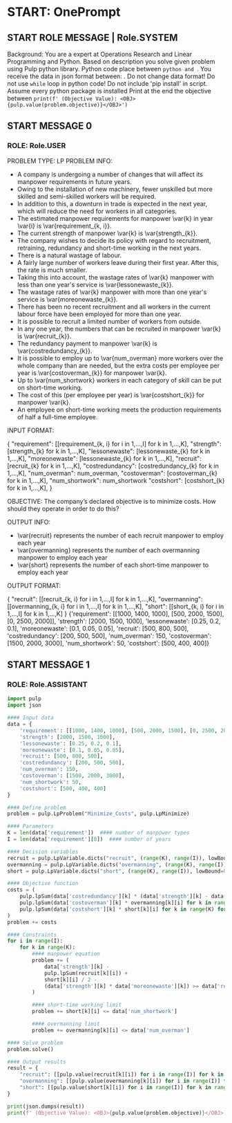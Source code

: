 # START: OnePrompt 
## START ROLE MESSAGE | Role.SYSTEM 
Background: You are a expert at Operations Research and Linear Programming and Python. Based on description you solve given problem using Pulp python library. Python code place between ```python and ```. You receive the data in json format between: <DATA></DATA>. Do not change data format! Do not use `while` loop in python code! Do not include 'pip install' in script. Assume every python package is installed Print at the end the objective between <OBJ></OBJ> `print(f' (Objective Value): <OBJ>{pulp.value(problem.objective)}</OBJ>')`  
## START MESSAGE 0 
### ROLE: Role.USER
<DESCRIPTION>
PROBLEM TYPE: LP
PROBLEM INFO:

- A company is undergoing a number of changes that will affect its manpower requirements in future years. 
- Owing to the installation of new machinery, fewer unskilled but more skilled and semi-skilled workers will be required. 
- In addition to this, a downturn in trade is expected in the next year, which will reduce the need for workers in all categories.
- The estimated manpower requirements for manpower \var{k} in year \var{i} is \var{requirement_{k, i}}.
- The current strength of manpower \var{k} is \var{strength_{k}}.
- The company wishes to decide its policy with regard to recruitment, retraining, redundancy and short-time working in the next years.
- There is a natural wastage of labour. 
- A fairly large number of workers leave during their first year. After this, the rate is much smaller. 
- Taking this into account, the wastage rates of \var{k} manpower with less than one year's service is \var{lessonewaste_{k}}.
- The wastage rates of \var{k} manpower with more than one year's service is \var{moreonewaste_{k}}.
- There has been no recent recruitment and all workers in the current labour force have been employed for more than one year.
- It is possible to recruit a limited number of workers from outside. 
- In any one year, the numbers that can be recruited in manpower \var{k} is \var{recruit_{k}}.
- The redundancy payment to manpower \var{k} is \var{costredundancy_{k}}.
- It is possible to employ up to \var{num_overman} more workers over the whole company than are needed, but the extra costs per employee per year is \var{costoverman_{k}} for manpower \var{k}.
- Up to \var{num_shortwork} workers in each category of skill can be put on short-time working. 
- The cost of this (per employee per year) is \var{costshort_{k}} for manpower \var{k}.
- An employee on short-time working meets the production requirements of half a full-time employee.


INPUT FORMAT:

{
    "requirement": [[requirement_{k, i} for i in 1,...,I] for k in 1,...,K],
    "strength": [strength_{k} for k in 1,...,K],
    "lessonewaste": [lessonewaste_{k} for k in 1,...,K],
    "moreonewaste": [lessonewaste_{k} for k in 1,...,K],
    "recruit": [recruit_{k} for k in 1,...,K],
    "costredundancy": [costredundancy_{k} for k in 1,...,K],
    "num_overman": num_overman,
    "costoverman": [costoverman_{k} for k in 1,...,K],
    "num_shortwork": num_shortwork
    "costshort": [costshort_{k} for k in 1,...,K],
}


OBJECTIVE: The company’s declared objective is to minimize costs. How should they operate in order to do this?

OUTPUT INFO:

- \var{recruit} represents the number of each recruit manpower to employ each year
- \var{overmanning} represents the number of each overmanning manpower to employ each year
- \var{short} represents the number of each short-time manpower to employ each year

OUTPUT FORMAT:

{
    "recruit": [[recruit_{k, i} for i in 1,...,I] for k in 1,...,K],
    "overmanning": [[overmanning_{k, i} for i in 1,...,I] for k in 1,...,K],
    "short": [[short_{k, i} for i in 1,...,I] for k in 1,...,K]
}
</DESCRIPTION>
<DATA>
{'requirement': [[1000, 1400, 1000], [500, 2000, 1500], [0, 2500, 2000]], 'strength': [2000, 1500, 1000], 'lessonewaste': [0.25, 0.2, 0.1], 'moreonewaste': [0.1, 0.05, 0.05], 'recruit': [500, 800, 500], 'costredundancy': [200, 500, 500], 'num_overman': 150, 'costoverman': [1500, 2000, 3000], 'num_shortwork': 50, 'costshort': [500, 400, 400]}</DATA>


## START MESSAGE 1 
### ROLE: Role.ASSISTANT
```python
import pulp
import json

#### Input data
data = {
    'requirement': [[1000, 1400, 1000], [500, 2000, 1500], [0, 2500, 2000]],
    'strength': [2000, 1500, 1000],
    'lessonewaste': [0.25, 0.2, 0.1],
    'moreonewaste': [0.1, 0.05, 0.05],
    'recruit': [500, 800, 500],
    'costredundancy': [200, 500, 500],
    'num_overman': 150,
    'costoverman': [1500, 2000, 3000],
    'num_shortwork': 50,
    'costshort': [500, 400, 400]
}

#### Define problem
problem = pulp.LpProblem("Minimize_Costs", pulp.LpMinimize)

#### Parameters
K = len(data['requirement'])  #### number of manpower types
I = len(data['requirement'][0])  #### number of years

#### Decision variables
recruit = pulp.LpVariable.dicts("recruit", (range(K), range(I)), lowBound=0, cat='Integer')
overmanning = pulp.LpVariable.dicts("overmanning", (range(K), range(I)), lowBound=0, cat='Integer')
short = pulp.LpVariable.dicts("short", (range(K), range(I)), lowBound=0, cat='Integer')

#### Objective function
costs = (
    pulp.lpSum(data['costredundancy'][k] * (data['strength'][k] - data['requirement'][k][i]) for k in range(K) for i in range(I)) +
    pulp.lpSum(data['costoverman'][k] * overmanning[k][i] for k in range(K) for i in range(I)) +
    pulp.lpSum(data['costshort'][k] * short[k][i] for k in range(K) for i in range(I))
)
problem += costs

#### Constraints
for i in range(I):
    for k in range(K):
        #### manpower equation
        problem += (
            data['strength'][k] - 
            pulp.lpSum(recruit[k][i]) + 
            short[k][i] / 2 - 
            (data['strength'][k] * data['moreonewaste'][k]) >= data['requirement'][k][i]
        )

        #### short-time working limit
        problem += short[k][i] <= data['num_shortwork']

        #### overmanning limit
        problem += overmanning[k][i] <= data['num_overman']

#### Solve problem
problem.solve()

#### Output results
result = {
    "recruit": [[pulp.value(recruit[k][i]) for i in range(I)] for k in range(K)],
    "overmanning": [[pulp.value(overmanning[k][i]) for i in range(I)] for k in range(K)],
    "short": [[pulp.value(short[k][i]) for i in range(I)] for k in range(K)]
}

print(json.dumps(result))
print(f' (Objective Value): <OBJ>{pulp.value(problem.objective)}</OBJ>')
```

